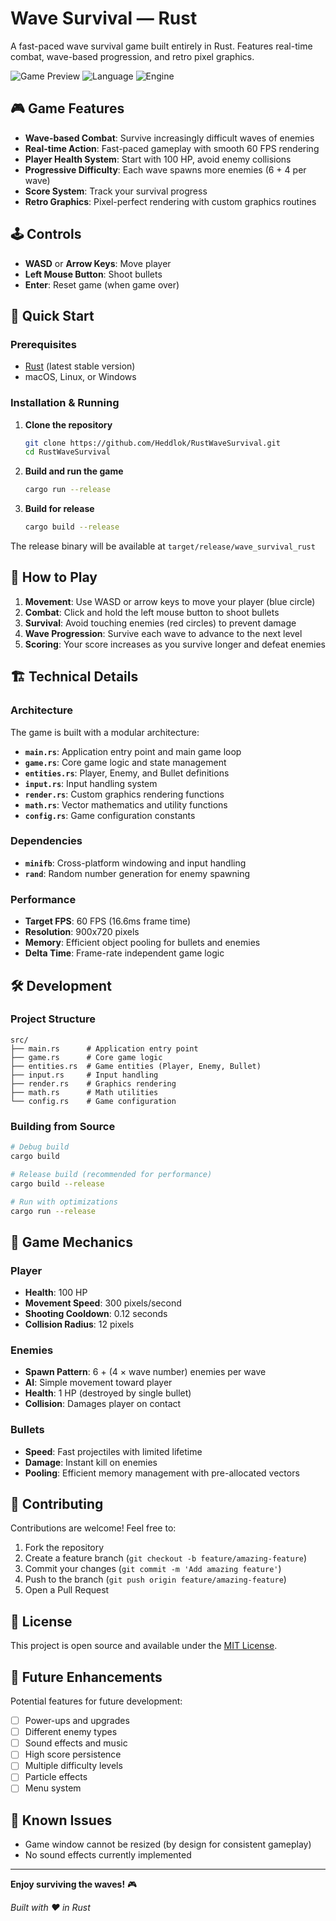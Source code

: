 # Wave Survival — Rust

A fast-paced wave survival game built entirely in Rust. Features real-time combat, wave-based progression, and retro pixel graphics.

![Game Preview](https://img.shields.io/badge/Game-Wave%20Survival-blue) ![Language](https://img.shields.io/badge/Language-Rust-orange) ![Engine](https://img.shields.io/badge/Engine-None-red)

## 🎮 Game Features

- **Wave-based Combat**: Survive increasingly difficult waves of enemies
- **Real-time Action**: Fast-paced gameplay with smooth 60 FPS rendering
- **Player Health System**: Start with 100 HP, avoid enemy collisions
- **Progressive Difficulty**: Each wave spawns more enemies (6 + 4 per wave)
- **Score System**: Track your survival progress
- **Retro Graphics**: Pixel-perfect rendering with custom graphics routines

## 🕹️ Controls

- **WASD** or **Arrow Keys**: Move player
- **Left Mouse Button**: Shoot bullets
- **Enter**: Reset game (when game over)

## 🚀 Quick Start

### Prerequisites

- [Rust](https://rustup.rs/) (latest stable version)
- macOS, Linux, or Windows

### Installation & Running

1. **Clone the repository**
   ```bash
   git clone https://github.com/Heddlok/RustWaveSurvival.git
   cd RustWaveSurvival
   ```

2. **Build and run the game**
   ```bash
   cargo run --release
   ```

3. **Build for release**
   ```bash
   cargo build --release
   ```

The release binary will be available at `target/release/wave_survival_rust`

## 🎯 How to Play

1. **Movement**: Use WASD or arrow keys to move your player (blue circle)
2. **Combat**: Click and hold the left mouse button to shoot bullets
3. **Survival**: Avoid touching enemies (red circles) to prevent damage
4. **Wave Progression**: Survive each wave to advance to the next level
5. **Scoring**: Your score increases as you survive longer and defeat enemies

## 🏗️ Technical Details

### Architecture

The game is built with a modular architecture:

- **`main.rs`**: Application entry point and main game loop
- **`game.rs`**: Core game logic and state management
- **`entities.rs`**: Player, Enemy, and Bullet definitions
- **`input.rs`**: Input handling system
- **`render.rs`**: Custom graphics rendering functions
- **`math.rs`**: Vector mathematics and utility functions
- **`config.rs`**: Game configuration constants

### Dependencies

- **`minifb`**: Cross-platform windowing and input handling
- **`rand`**: Random number generation for enemy spawning

### Performance

- **Target FPS**: 60 FPS (16.6ms frame time)
- **Resolution**: 900x720 pixels
- **Memory**: Efficient object pooling for bullets and enemies
- **Delta Time**: Frame-rate independent game logic

## 🛠️ Development

### Project Structure

```
src/
├── main.rs      # Application entry point
├── game.rs      # Core game logic
├── entities.rs  # Game entities (Player, Enemy, Bullet)
├── input.rs     # Input handling
├── render.rs    # Graphics rendering
├── math.rs      # Math utilities
└── config.rs    # Game configuration
```

### Building from Source

```bash
# Debug build
cargo build

# Release build (recommended for performance)
cargo build --release

# Run with optimizations
cargo run --release
```

## 🎨 Game Mechanics

### Player
- **Health**: 100 HP
- **Movement Speed**: 300 pixels/second
- **Shooting Cooldown**: 0.12 seconds
- **Collision Radius**: 12 pixels

### Enemies
- **Spawn Pattern**: 6 + (4 × wave number) enemies per wave
- **AI**: Simple movement toward player
- **Health**: 1 HP (destroyed by single bullet)
- **Collision**: Damages player on contact

### Bullets
- **Speed**: Fast projectiles with limited lifetime
- **Damage**: Instant kill on enemies
- **Pooling**: Efficient memory management with pre-allocated vectors

## 🤝 Contributing

Contributions are welcome! Feel free to:

1. Fork the repository
2. Create a feature branch (`git checkout -b feature/amazing-feature`)
3. Commit your changes (`git commit -m 'Add amazing feature'`)
4. Push to the branch (`git push origin feature/amazing-feature`)
5. Open a Pull Request

## 📝 License

This project is open source and available under the [MIT License](LICENSE).

## 🎯 Future Enhancements

Potential features for future development:

- [ ] Power-ups and upgrades
- [ ] Different enemy types
- [ ] Sound effects and music
- [ ] High score persistence
- [ ] Multiple difficulty levels
- [ ] Particle effects
- [ ] Menu system

## 🐛 Known Issues

- Game window cannot be resized (by design for consistent gameplay)
- No sound effects currently implemented

---

**Enjoy surviving the waves!** 🎮

*Built with ❤️ in Rust*
